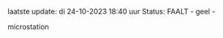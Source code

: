 laatste update: 
di 24-10-2023 18:40   uur 
Status: FAALT - geel - 
<div class="service Y">microstation</div>